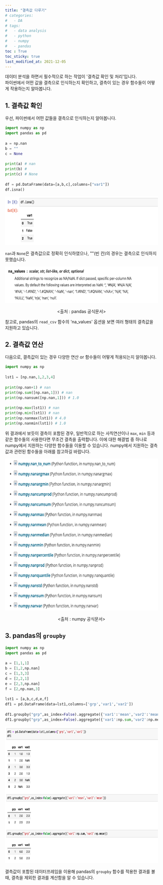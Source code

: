 ```yaml
---
title: "결측값 다루기"
# categories:
#   - DA
# tags:
#   - data analysis
#   - python
#   - numpy
#   - pandas
toc : True
toc_sticky: true
last_modified_at: 2021-12-05
---
```


데이터 분석을 하면서 필수적으로 하는 작업이 '결측값 확인 및 처리'입니다.   
파이썬에서 어떤 값을 결측으로 인식하는지 확인하고, 결측이 있는 경우 함수들이 어떻게 작용하는지 알아봅니다.

## 1. 결측값 확인
 우선, 파이썬에서 어떤 값들을 결측으로 인식하는지 알아봅니다.

```py
import numpy as np
import pandas as pd

a = np.nan
b = ""
c = None

print(a) # nan
print(b) #
print(c) # None

df = pd.DataFrame(data=[a,b,c],columns=["var1"])
df.isna()
```

<p align="center">
<img src = '/assets/img/missing1_output.png' width="650" height="160">
<!-- </img> -->
</p>

`nan`과 `None`은 결측값으로 정확히 인식하였으나, ""(빈 칸)의 경우는 결측으로 인식하지 못했습니다.     


<p align="center">
<img src = '/assets/img/pandas_missing_options.png' width="600" height="120">
        <figcaption align="center"> <출처 : pandas 공식문서> </figcaption>
<!-- </img> -->
</p> 

참고로, pandas의 `read_csv` 함수의 'na_values' 옵션을 보면 여러 형태의 결측값을 지원하고 있습니다.   
   

## 2. 결측값 연산

다음으로, 결측값이 있는 경우 다양한 연산 or 함수들이 어떻게 적용되는지 알아봅니다.

```py
import numpy as np

lst1 = [np.nan,1,2,3,4]

print(np.nan+1) # nan
print(np.sum([np.nan,1])) # nan
print(np.nansum([np.nan,1])) # 1.0

print(np.max(lst1)) # nan
print(np.min(lst1)) # nan
print(np.nanmax(lst1)) # 4.0
print(np.nanmin(lst1)) # 1.0
```

위 결과에서 보듯이 결측이 포함된 경우, 일반적으로 하는 사칙연산이나 `max`, `min` 등과 같은 함수들의 사용한다면 무조건 결측을 출력합니다. 이에 대한 해결법 중 하나로 numpy에서 지원하는 다양한 함수들을 이용할 수 있습니다. numpy에서 지원하는 결측값과 관련된 함수들을 아래를 참고하길 바랍니다.

<!-- ![결측관련 함수](./images/nan_function.png)    -->
<p align="center">
<img src = '/assets/img/nan_function.png' width="600" height="500">
        <figcaption align="center"> <출처 : numpy 공식문서> </figcaption>
<!-- </img> -->
</p> 

## 3. pandas의 `groupby`

```py
import numpy as np
import pandas as pd

a = [1,1,1]
b = [1,2,np.nan]
c = [1,3,3]
d = [2,2,1]
e = [2,3,np.nan]
f = [2,np.nan,3]

lst1 = [a,b,c,d,e,f]
df1 = pd.DataFrame(data=lst1,columns=['grp','var1','var2']) 

df1.groupby("grp",as_index=False).aggregate({'var1':'mean','var2':'mean'})
df1.groupby("grp",as_index=False).aggregate({'var1':np.sum,'var2':np.mean})
```

<p align="center">
<img src = '/assets/img/pandas_groupby.png' width="700" height="450">
</p>

결측값이 포함된 데이터프레임을 이용해 pandas의 `groupby` 함수를 적용한 결과를 볼 때, 결측을 제외한 결과를 계산함을 알 수 있습니다.